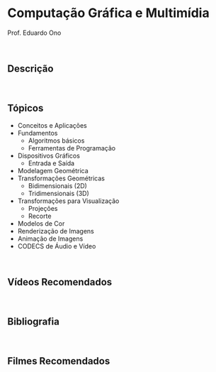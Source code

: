 # Computação Gráfica e Multimídia

Prof. Eduardo Ono

<br>

## Descrição

<br>

## Tópicos

- Conceitos e Aplicações
- Fundamentos
  - Algoritmos básicos
  - Ferramentas de Programação
- Dispositivos Gráficos
  - Entrada e Saída
- Modelagem Geométrica
- Transformações Geométricas
  - Bidimensionais (2D)
  - Tridimensionais (3D)
- Transformações para Visualização
  - Projeções
  - Recorte
- Modelos de Cor
- Renderização de Imagens
- Animação de Imagens
- CODECS de Áudio e Vídeo

<br>

## Vídeos Recomendados

<br>

## Bibliografia

<br>

## Filmes Recomendados

<br>
